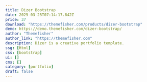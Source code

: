 ```yaml
---
title: Dizer Bootstrap
date: 2025-03-25T07:14:17.842Z
price: 37
download: "https://themefisher.com/products/dizer-bootstrap"
demo: https://demo.themefisher.com/dizer-bootstrap/
author: "Themefisher"
author_link: "https://themefisher.com"
description: Dizer is a creative portfolio template.
ssg: [Html]
css: [bootstrap]
ui: []
cms: []
category: [portfolio]
draft: false
---
```

